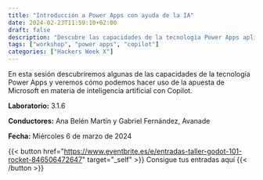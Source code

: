 ```yaml
---
title: "Introducción a Power Apps con ayuda de la IA"
date: 2024-02-23T11:59:10+02:00
draft: false
description: "Descubre las capacidades de la tecnología Power Apps aplicando las novedades en IA con Copilot."
tags: ["workshop", "power apps", "copilot"]
categories: ["Hackers Week X"]
---
```


En esta sesión descubriremos algunas de las capacidades de la tecnología Power Apps y veremos cómo podemos hacer uso de la apuesta de Microsoft en materia de inteligencia artificial con Copilot.

**Laboratorio:** 3.1.6

**Conductores:** Ana Belén Martín y Gabriel Fernández, Avanade

**Fecha:** Miércoles 6 de marzo de 2024

{{< button href="https://www.eventbrite.es/e/entradas-taller-godot-101-rocket-846506472647" target="_self" >}}
Consigue tus entradas aquí
{{< /button >}}